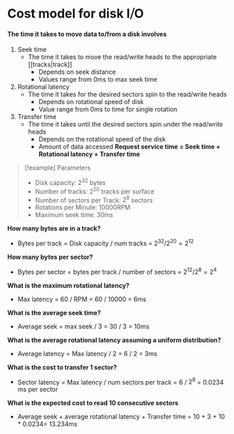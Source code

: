 # Cost model for disk I⧸O
#### The time it takes to move data to/from a disk involves
1. Seek time
	* The time it takes to move the read/write heads to the appropriate [[tracks|track]]
		* Depends on seek distance
		* Values range from 0ms to max seek time
2. Rotational latency
	* The time it takes for the desired sectors spin to the read/write heads
		* Depends on rotational speed of disk
		* Value range from 0ms to time for single rotation
3. Transfer time
	* The time it takes until the desired sectors spin under the read/write heads
		* Depends on the rotational speed of the disk
		* Amount of data accessed
**Request service time = Seek time + Rotational latency + Transfer time**

> [!example] 
> Parameters
> * Disk capacity: $2^{32}$ bytes
> * Number of tracks: $2^{20}$ tracks per surface
> * Number of sectors per Track: $2^8$ sectors
> * Rotations per Minute: 10000RPM
> * Maximum seek time: 30ms

**How many bytes are in a track?**
* Bytes per track = Disk capacity / num tracks = $2^{32} / 2^{20} = 2^{12}$

**How many bytes per sector?**
* Bytes per sector = bytes per track / number of sectors = $2^{12} / 2^8 = 2^4$

**What is the maximum rotational latency?**
* Max latency = 60 / RPM = 60 / 10000 = 6ms

**What is the average seek time?**
* Average seek = max seek / 3 = 30 / 3 = 10ms

**What is the average rotational latency assuming a uniform distribution?**
* Average latency = Max latency / 2 = 6 / 2 = 3ms

**What is the cost to transfer 1 sector?**
* Sector latency = Max latency / num sectors per track = 6 / $2^8$ = 0.0234 ms per sector

**What is the expected cost to read 10 consecutive sectors**
* Average seek + average rotational latency + Transfer time = 10 + 3 + 10 * 0.0234= 13.234ms
